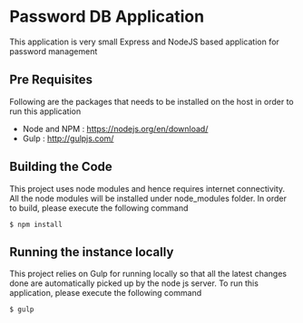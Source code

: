 # Password DB Application

This application is very small Express and NodeJS based application for password management

## Pre Requisites

Following are the packages that needs to be installed on the host in order to run this application

* Node and NPM : https://nodejs.org/en/download/
* Gulp : http://gulpjs.com/

## Building the Code

This project uses node modules and hence requires internet connectivity. All the node modules will be installed under node_modules folder. In order to build, please execute the following command

``$ npm install``

## Running the instance locally

This project relies on Gulp for running locally so that all the latest changes done are automatically picked up by the node js server. To run this application, please execute the following command

``$ gulp``

